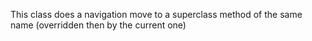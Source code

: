 This class does a navigation move to a superclass method of the same name (overridden then by the current one)